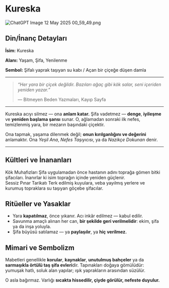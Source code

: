 # Kureska

![ChatGPT Image 12 May 2025 00_59_49.png](Kureska%201f061baacdf2805fbb6bf622e7f997f1/ChatGPT_Image_12_May_2025_00_59_49.png)

## Din/İnanç Detayları

**İsim:** Kureska

**Alanı:** Yaşam, Şifa, Yenilenme

**Sembol:** Şifalı yaprak taşıyan su kabı / Açan bir çiçeğe düşen damla

---

> *“Her yara bir çiçek değildir. Bazıları ağaç gibi kök salar, seni içeriden yeniden yazar.”*
> 
> 
> — Bitmeyen Beden Yazmaları, Kayıp Sayfa
> 

---

Kureska acıyı silmez — ona **anlam katar.** Şifa vadetmez — **denge**, **iyileşme** ve **yeniden başlama şansı** sunar. O, ağlamadan sonraki ilk nefes, temizlenmiş yara, bir mezarın başındaki çiçektir.

Ona tapmak, yaşama dilenmek değil; **onun kırılganlığını ve değerini** anlamaktır. Ona *Yeşil Ana*, *Nefes Taşıyıcısı*, ya da *Nazikçe Dokunan* denir.

---

## Kültleri ve İnananları

<aside>
Kök Muhafızları
Şifa uygulamadan önce hastanın adını toprağa gömen bitki şifacıları. İnanırlar ki isim toprağın içinde yeniden güçlenir.

</aside>

<aside>
Sessiz Pınar Tarikatı
Terk edilmiş kuyulara, veba yayılmış yerlere ve kurumuş topraklara su taşıyan göçebe şifacılar.

</aside>

## Ritüeller ve Yasaklar

- Yara **kapatılmaz**, önce yıkanır. Acı inkâr edilmez — kabul edilir.
- Savunma amaçlı alınan her can, **bir şekilde geri verilmelidir**: ekim, şifa ya da inşa yoluyla.
- Şifa büyüsü satılamaz — ya **paylaşılır**, ya **hiç verilmez.**

## Mimari ve Sembolizm

Mabetleri genellikle **korular**, **kaynaklar**, **unutulmuş bahçeler** ya da **sarmaşıkla örtülü taş şifa evleri**dir. Tapınakları doğaya gömülüdür: yumuşak hatlı, soluk alan yapılar; ışık yaprakların arasından süzülür.

O asla bağırmaz. Varlığı **sıcakta hissedilir, çiyde görülür, nefeste duyulur.**